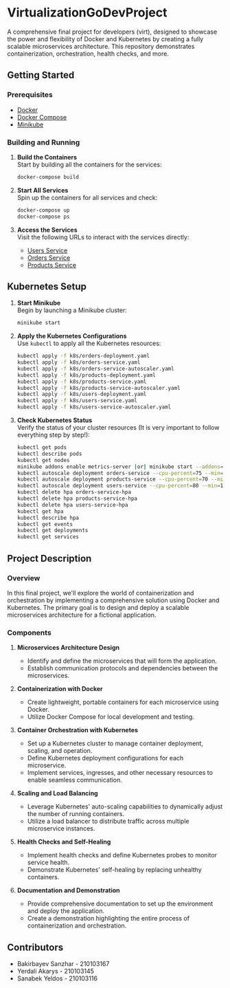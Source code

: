 # VirtualizationGoDevProject

A comprehensive final project for developers (virt), designed to showcase the power and flexibility of Docker and Kubernetes by creating a fully scalable microservices architecture. This repository demonstrates containerization, orchestration, health checks, and more.

## Getting Started

### Prerequisites
- [Docker](https://docs.docker.com/get-docker/)
- [Docker Compose](https://docs.docker.com/compose/install/)
- [Minikube](https://minikube.sigs.k8s.io/docs/start/)

### Building and Running

1. **Build the Containers**  
   Start by building all the containers for the services:
   ```bash
   docker-compose build
   ```

2. **Start All Services**  
   Spin up the containers for all services and check:
   ```bash
   docker-compose up
   docker-compose ps

   ```

3. **Access the Services**  
   Visit the following URLs to interact with the services directly:
    - [Users Service](http://localhost:8080/)
    - [Orders Service](http://localhost:8081/)
    - [Products Service](http://localhost:8082/)

## Kubernetes Setup

1. **Start Minikube**  
   Begin by launching a Minikube cluster:
   ```bash
   minikube start
   ```

2. **Apply the Kubernetes Configurations**  
   Use `kubectl` to apply all the Kubernetes resources:
   ```bash
   kubectl apply -f k8s/orders-deployment.yaml
   kubectl apply -f k8s/orders-service.yaml
   kubectl apply -f k8s/orders-service-autoscaler.yaml
   kubectl apply -f k8s/products-deployment.yaml
   kubectl apply -f k8s/products-service.yaml
   kubectl apply -f k8s/products-service-autoscaler.yaml
   kubectl apply -f k8s/users-deployment.yaml
   kubectl apply -f k8s/users-service.yaml
   kubectl apply -f k8s/users-service-autoscaler.yaml
   ```

3. **Check Kubernetes Status**  
   Verify the status of your cluster resources (It is very important to follow everything step by step!):
   ```bash
   kubectl get pods
   kubectl describe pods
   kubectl get nodes
   minikube addons enable metrics-server |or| minikube start --addons=metrics-server
   kubectl autoscale deployment orders-service --cpu-percent=75 --min=1 --max=6
   kubectl autoscale deployment products-service --cpu-percent=70 --min=1 --max=5
   kubectl autoscale deployment users-service --cpu-percent=80 --min=1 --max=10
   kubectl delete hpa orders-service-hpa
   kubectl delete hpa products-service-hpa
   kubectl delete hpa users-service-hpa
   kubectl get hpa
   kubectl describe hpa
   kubectl get events
   kubectl get deployments
   kubectl get services
   ```

## Project Description

### Overview
In this final project, we'll explore the world of containerization and orchestration by implementing a comprehensive solution using Docker and Kubernetes. The primary goal is to design and deploy a scalable microservices architecture for a fictional application.

### Components

1. **Microservices Architecture Design**
    - Identify and define the microservices that will form the application.
    - Establish communication protocols and dependencies between the microservices.

2. **Containerization with Docker**
    - Create lightweight, portable containers for each microservice using Docker.
    - Utilize Docker Compose for local development and testing.

3. **Container Orchestration with Kubernetes**
    - Set up a Kubernetes cluster to manage container deployment, scaling, and operation.
    - Define Kubernetes deployment configurations for each microservice.
    - Implement services, ingresses, and other necessary resources to enable seamless communication.

4. **Scaling and Load Balancing**
    - Leverage Kubernetes' auto-scaling capabilities to dynamically adjust the number of running containers.
    - Utilize a load balancer to distribute traffic across multiple microservice instances.

5. **Health Checks and Self-Healing**
    - Implement health checks and define Kubernetes probes to monitor service health.
    - Demonstrate Kubernetes' self-healing by replacing unhealthy containers.

6. **Documentation and Demonstration**
    - Provide comprehensive documentation to set up the environment and deploy the application.
    - Create a demonstration highlighting the entire process of containerization and orchestration.

## Contributors

- Bakirbayev Sanzhar - 210103167
- Yerdali Akarys - 210103145
- Sanabek Yeldos - 210103116
